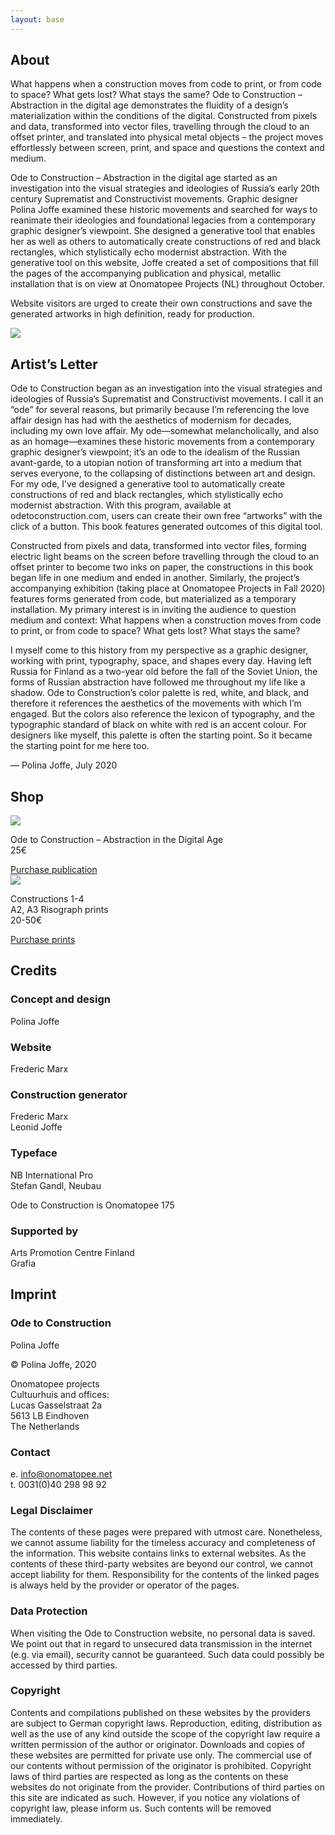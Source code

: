 ```yaml
---
layout: base
---
```


## About

What happens when a construction moves from code to print, or from code to space? What gets lost? What stays the same? Ode to Construction – Abstraction in the digital age demonstrates the fluidity of a design’s materialization within the conditions of the digital. Constructed from pixels and data, transformed into vector files, travelling through the cloud to an offset printer, and translated into physical metal objects – the project moves effortlessly between screen, print, and space and questions the context and medium.

Ode to Construction – Abstraction in the digital age started as an investigation into the visual strategies and ideologies of Russia’s early 20th century Suprematist and Constructivist movements. Graphic designer Polina Joffe examined these historic movements and searched for ways to reanimate their ideologies and foundational legacies from a contemporary graphic designer’s viewpoint. She designed a generative tool that enables her as well as others to automatically create constructions of red and black rectangles, which stylistically echo modernist abstraction. With the generative tool on this website, Joffe created a set of compositions that fill the pages of the accompanying publication and physical, metallic installation that is on view at Onomatopee Projects (NL)  throughout October.

Website visitors are urged to create their own constructions and save the generated artworks in high definition, ready for production.

<p>
  <img src="/images/About-Placeholder.jpg">
</p>

<div class="hr"></div>

## Artist’s Letter

Ode to Construction began as an investigation into the visual strategies and ideologies of Russia’s Suprematist and Constructivist movements. I call it an “ode” for several reasons, but primarily because I’m referencing the love affair design has had with the aesthetics of modernism for decades, including my own love affair. My ode—somewhat melancholically, and also as an homage—examines these historic movements from a contemporary graphic designer’s viewpoint; it’s an ode to the idealism of the Russian avant-garde, to a utopian notion of transforming art into a medium that serves everyone, to the collapsing of distinctions between art and design. For my ode, I’ve designed a generative tool to automatically create constructions of red and black rectangles, which stylistically echo modernist abstraction. With this program, available at odetoconstruction.com, users can create their own free “artworks” with the click of a button. This book features generated outcomes of this digital tool.

Constructed from pixels and data, transformed into vector files, forming electric light beams on the screen before travelling through the cloud to an offset printer to become two inks on paper, the constructions in this book began life in one medium and ended in another. Similarly, the project’s accompanying exhibition (taking place at Onomatopee Projects in Fall 2020) features forms generated from code, but materialized as a temporary installation. My primary interest is in inviting the audience to question medium and context: What happens when a construction moves from code to print, or from code to space? What gets lost? What stays the same?

I myself come to this history from my perspective as a graphic designer, working with print, typography, space, and shapes every day. Having left Russia for Finland as a two-year old before the fall of the Soviet Union, the forms of Russian abstraction have followed me throughout my life like a shadow. Ode to Construction’s color palette is red, white, and black, and therefore it references the aesthetics of the movements with which I’m engaged. But the colors also reference the lexicon of typography, and the typographic standard of black on white with red is an accent colour. For designers like myself, this palette is often the starting point. So it became the starting point for me here too.

— Polina Joffe, July 2020

<div class="hr"></div>

## Shop

<div class="shop-grid">
  <div>
  <img src="/images/Web_images_Book_01.jpg">

  Ode to Construction – Abstraction&nbsp;in the Digital&nbsp;Age<br>
  25€

  <div><a href="https://www.onomatopee.net/exhibition/ode-to-construction/#publication_13912" class="button">Purchase publication</a></div>
  </div>
  <div>
  <img src="/images/Web_images_Poster_03.jpg">

  Constructions 1-4<br>
  A2, A3 Risograph prints<br>
  20-50€

  <div><a href="#" class="button">Purchase prints</a></div>
  </div>
</div>

<div class="hr"></div>

## Credits

### Concept and design
Polina Joffe

### Website
Frederic Marx

### Construction generator
Frederic Marx<br>Leonid Joffe

### Typeface
NB International Pro<br>Stefan Gandl, Neubau

Ode to Construction is Onomatopee 175

### Supported by
Arts Promotion Centre Finland<br>Grafia

<div class="hr next-small"></div>

## Imprint

### Ode to Construction

Polina Joffe

© Polina Joffe, 2020

Onomatopee projects<br>
Cultuurhuis and offices:<br>
Lucas Gasselstraat 2a<br>
5613 LB Eindhoven<br>
The Netherlands

### Contact

e. info@onomatopee.net<br>
t. 0031(0)40 298 98 92

### Legal Disclaimer

The contents of these pages were prepared with utmost care. Nonetheless, we cannot assume liability for the timeless accuracy and completeness of the information. This website contains links to external websites. As the contents of these third-party websites are beyond our control, we cannot accept liability for them. Responsibility for the contents of the linked pages is always held by the provider or operator of the pages.

### Data Protection

When visiting the Ode to Construction website, no personal data is saved. We point out that in regard to unsecured data transmission in the internet (e.g. via email), security cannot be guaranteed. Such data could possibly be accessed by third parties.

### Copyright

Contents and compilations published on these websites by the providers are subject to German copyright laws. Reproduction, editing, distribution as well as the use of any kind outside the scope of the copyright law require a written permission of the author or originator. Downloads and copies of these websites are permitted for private use only. The commercial use of our contents without permission of the originator is prohibited. Copyright laws of third parties are respected as long as the contents on these websites do not originate from the provider. Contributions of third parties on this site are indicated as such. However, if you notice any violations of copyright law, please inform us. Such contents will be removed immediately.
